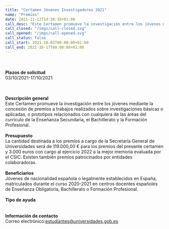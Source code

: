 ```yaml
---
title: "Certamen Jóvenes Investigadores 2021"
name: "Premios"
date: 2021-11-12T14:20:10+01:00
call_desc: "Este Certamen promueve la investigación entre los jóvenes mediante la concesión de premios a trabajos ..."
call_closed: "/imgs/call-closed.svg"
call_opened: "/imgs/call-opened.svg"
call_status: false
call_start: 2021-10-03T00:00:00+01:00
call_end: 2021-10-17T00:00:00+01:00
---
```

<br><br><b>Plazos de solicitud</b><br>
03/10/2021-17/10/2021

<br><br><b>Descripción general</b><br>
Este Certamen promueve la investigación entre los jóvenes mediante la concesión de premios a trabajos realizados sobre investigaciones básicas o aplicadas, o prototipos relacionados con cualquiera de las áreas del currículo de la Enseñanza Secundaria, el Bachillerato y la Formación Profesional.
<br><br><b>Presupuesto</b><br> 
La cantidad destinada a los premios a cargo de la Secretaría General de Universidades será de 119.000,00 € para los premios del presente certamen y 3.000 euros con cargo al ejercicio 2022 a la mejor memoria evaluada por el CSIC. Existen también premios patrocinados por entidades colaboradoras.
<br><br><b>Beneficiarios</b><br> 
Jóvenes de nacionalidad española o legalmente establecidos en España, matriculados durante el curso 2020-2021 en centros docentes españoles de Enseñanza Obligatoria, Bachillerato o Formación Profesional.
<br><br><b>Tipo de ayuda</b><br> 
<br><br><b>Información de contacto</b><br> 
Correo electrónico:<a href="mailto:estudiantes@universidades.gob.es">estudiantes@universidades.gob.es</a>


